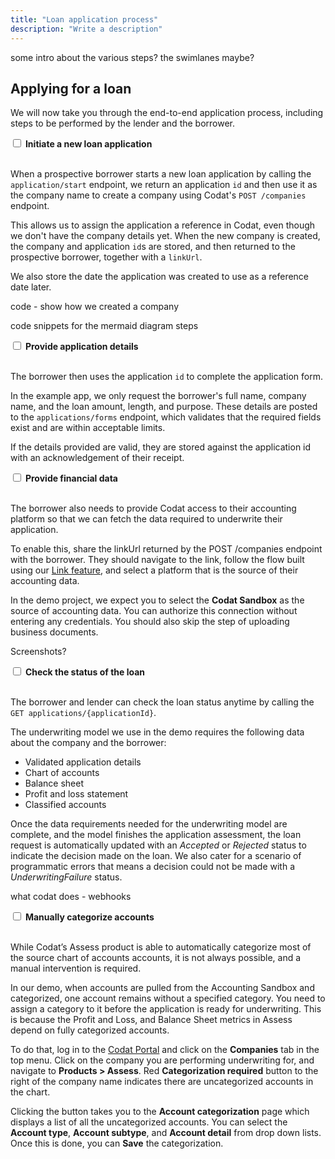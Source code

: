 ```yaml
---
title: "Loan application process"
description: "Write a description"
---
```


some intro about the various steps? the swimlanes maybe?

## Applying for a loan

We will now take you through the end-to-end application process, including steps to be performed by the lender and the borrower. 

<input type="checkbox" unchecked /> <b>Initiate a new loan application</b>

<br/>When a prospective borrower starts a new loan application by calling the `application/start` endpoint, we return an application `id` and then use it as the company name to create a company using Codat's `POST /companies` endpoint. 

This allows us to assign the application a reference in Codat, even though we don't have the company details yet. When the new company is created, the company and application `id`s are stored, and then returned to the prospective borrower, together with a `linkUrl`.

We also store the date the application was created to use as a reference date later.


code - show how we created a company

code snippets for the mermaid diagram steps



<input type="checkbox" unchecked /> <b>Provide application details</b>

<br/>The borrower then uses the application `id` to complete the application form.

In the example app, we only request the borrower's full name, company name, and the loan amount, length, and purpose. These details are posted to the `applications/forms` endpoint, which validates that the required fields exist and are within acceptable limits.

If the details provided are valid, they are stored against the application id with an acknowledgement of their receipt. 



<input type="checkbox" unchecked /> <b>Provide financial data</b>

<br/>The borrower also needs to provide Codat access to their accounting platform so that we can fetch the data required to underwrite their application. 

To enable this, share the linkUrl returned by the POST /companies endpoint with the borrower. They should navigate to the link, follow the flow built using our [Link feature](https://docs.codat.io/auth-flow/overview), and select a platform that is the source of their accounting data. 

In the demo project, we expect you to select the **Codat Sandbox** as the source of accounting data. You can authorize this connection without entering any credentials. You should also skip the step of uploading business documents.

Screenshots?

<input type="checkbox" unchecked /> <b>Check the status of the loan</b>

<br/>The borrower and lender can check the loan status anytime by calling the `GET applications/{applicationId}`. 

The underwriting model we use in the demo requires the following data about the company and the borrower:

- Validated application details
- Chart of accounts
- Balance sheet
- Profit and loss statement
- Classified accounts

Once the data requirements needed for the underwriting model are complete, and the model finishes the application assessment, the loan request is automatically updated with an _Accepted_ or _Rejected_ status to indicate the decision made on the loan. We also cater for a scenario of programmatic errors that means a decision could not be made with a _UnderwritingFailure_ status. 



what codat does - webhooks





<input type="checkbox" unchecked /> <b>Manually categorize accounts</b>  

<br/>While Codat’s Assess product is able to automatically categorize most of the source chart of accounts accounts, it is not always possible, and a manual intervention is required. 

In our demo, when accounts are pulled from the Accounting Sandbox and categorized, one account remains without a specified category. You need to assign a category to it before the application is ready for underwriting. This is because the Profit and Loss, and Balance Sheet metrics in Assess depend on fully categorized accounts.

To do that, log in to the [Codat Portal](https://app.codat.io/) and click on the **Companies** tab in the top menu. Click on the company you are performing underwriting for, and navigate to **Products > Assess**. Red **Categorization required** button to the right of the company name indicates there are uncategorized accounts in the chart. 

Clicking the button takes you to the **Account categorization** page which displays a list of all the uncategorized accounts. You can select the **Account type**, **Account subtype**, and **Account detail** from drop down lists. Once this is done, you can **Save** the categorization.